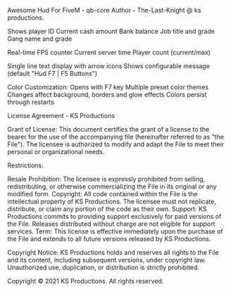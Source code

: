 Awesome Hud For FiveM - qb-core 
Author - The-Last-Knight @ ks productions.


Shows player ID
Current cash amount
Bank balance
Job title and grade
Gang name and grade

Real-time FPS counter
Current server time
Player count (current/max)

Single line text display with arrow icons
Shows configurable message (default "Hud F7 | F5 Buttons")

Color Customization:
Opens with F7 key
Multiple preset color themes
Changes affect background, borders and glow effects
Colors persist through restarts


License Agreement - KS Productions

Grant of License: This document certifies the grant of a license to the bearer for the use of the accompanying file (hereinafter referred to as "the File"). The licensee is authorized to modify and adapt the File to meet their personal or organizational needs.

Restrictions:

Resale Prohibition: The licensee is expressly prohibited from selling, redistributing, or otherwise commercializing the File in its original or any modified form.
Copyright: All code contained within the File is the intellectual property of KS Productions. The licensee must not replicate, distribute, or claim any portion of the code as their own.
Support: KS Productions commits to providing support exclusively for paid versions of the File. Releases distributed without charge are not eligible for support services.
Term: This license is effective immediately upon the purchase of the File and extends to all future versions released by KS Productions.

Copyright Notice: KS Productions holds and reserves all rights to the File and its content, including subsequent versions, under copyright law. Unauthorized use, duplication, or distribution is strictly prohibited.

Copyright © 2021 KS Productions. All rights reserved.
